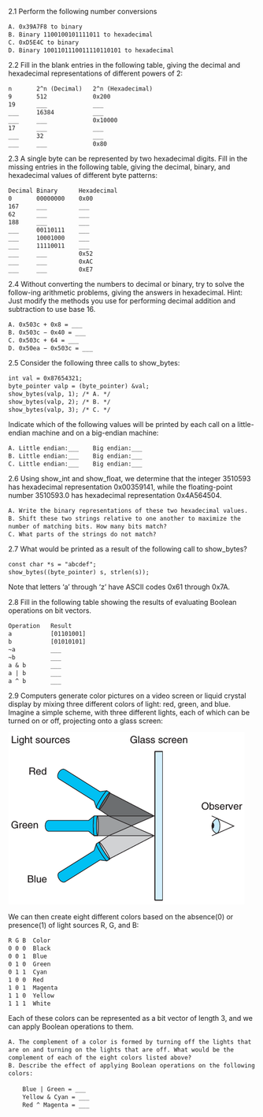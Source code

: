 2.1 Perform the following number conversions

    A. 0x39A7F8 to binary
    B. Binary 1100100101111011 to hexadecimal
    C. 0xD5E4C to binary
    D. Binary 1001101110011110110101 to hexadecimal

2.2 Fill in the blank entries in the following table, giving the decimal and hexadecimal representations of different powers of 2:

    n       2^n (Decimal)   2^n (Hexadecimal)
    9       512             0x200
    19      ___             ___
    ___     16384           ___
    ___     ___             0x10000
    17      ___             ___
    ___     32              ___
    ___     ___             0x80

2.3 A single byte can be represented by two hexadecimal digits. Fill in the missing entries in the following table, giving the decimal, binary, and hexadecimal values of different byte patterns:

    Decimal Binary      Hexadecimal
    0       00000000    0x00
    167     ___         ___
    62      ___         ___
    188     ___         ___
    ___     00110111    ___
    ___     10001000    ___
    ___     11110011    ___
    ___     ___         0x52
    ___     ___         0xAC
    ___     ___         0xE7

2.4 Without converting the numbers to decimal or binary, try to solve the follow-ing arithmetic problems, giving the answers in hexadecimal. Hint: Just modify the methods you use for performing decimal addition and subtraction to use base 16.

    A. 0x503c + 0x8 = ___
    B. 0x503c − 0x40 = ___
    C. 0x503c + 64 = ___
    D. 0x50ea − 0x503c = ___

2.5 Consider the following three calls to show_bytes:
    
    int val = 0x87654321;
    byte_pointer valp = (byte_pointer) &val;
    show_bytes(valp, 1); /* A. */
    show_bytes(valp, 2); /* B. */
    show_bytes(valp, 3); /* C. */
Indicate which of the following values will be printed by each call on a little-endian machine and on a big-endian machine:
    
    A. Little endian:___    Big endian:___
    B. Little endian:___    Big endian:___
    C. Little endian:___    Big endian:___

2.6 Using show_int and show_float, we determine that the integer 3510593 has hexadecimal representation 0x00359141, while the floating-point number 3510593.0 has hexadecimal representation 0x4A564504.
    
    A. Write the binary representations of these two hexadecimal values.
    B. Shift these two strings relative to one another to maximize the number of matching bits. How many bits match?
    C. What parts of the strings do not match?

2.7 What would be printed as a result of the following call to show_bytes?
    
    const char *s = "abcdef";
    show_bytes((byte_pointer) s, strlen(s));
Note that letters ‘a’ through ‘z’ have ASCII codes 0x61 through 0x7A.

2.8 Fill in the following table showing the results of evaluating Boolean operations on bit vectors.

    Operation   Result
    a           [01101001]
    b           [01010101]
    ~a          ___
    ~b          ___
    a & b       ___
    a | b       ___
    a ^ b       ___

2.9 Computers generate color pictures on a video screen or liquid crystal display by mixing three different colors of light: red, green, and blue. Imagine a simple scheme, with three different lights, each of which can be turned on or off, projecting onto a glass screen:

![Alt text](../images/p2.9-0.png)

We can then create eight different colors based on the absence(0) or presence(1) of light sources R, G, and B:

    R G B  Color
    0 0 0  Black
    0 0 1  Blue
    0 1 0  Green
    0 1 1  Cyan
    1 0 0  Red
    1 0 1  Magenta
    1 1 0  Yellow
    1 1 1  White
Each of these colors can be represented as a bit vector of length 3, and we can apply Boolean operations to them.
    
    A. The complement of a color is formed by turning off the lights that are on and turning on the lights that are off. What would be the complement of each of the eight colors listed above?
    B. Describe the effect of applying Boolean operations on the following colors:

        Blue | Green = ___
        Yellow & Cyan = ___
        Red ^ Magenta = ___
